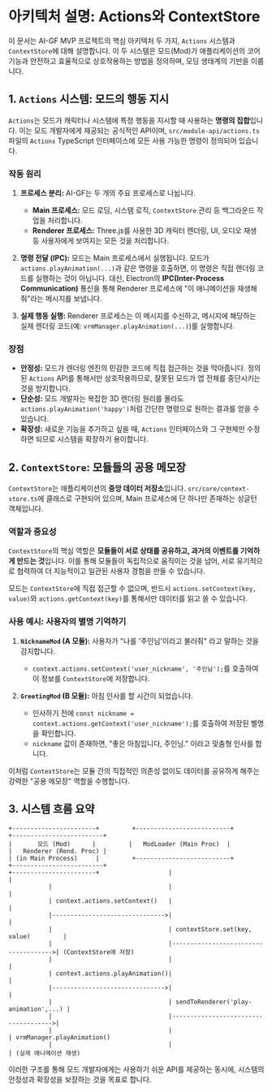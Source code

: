 # 아키텍처 설명: Actions와 ContextStore

이 문서는 AI-GF MVP 프로젝트의 핵심 아키텍처 두 가지, `Actions` 시스템과 `ContextStore`에 대해 설명합니다. 이 두 시스템은 모드(Mod)가 애플리케이션의 코어 기능과 안전하고 효율적으로 상호작용하는 방법을 정의하며, 모딩 생태계의 기반을 이룹니다.

## 1. `Actions` 시스템: 모드의 행동 지시

`Actions`는 모드가 캐릭터나 시스템에 특정 행동을 지시할 때 사용하는 **명령의 집합**입니다. 이는 모드 개발자에게 제공되는 공식적인 API이며, `src/module-api/actions.ts` 파일의 `Actions` TypeScript 인터페이스에 모든 사용 가능한 명령이 정의되어 있습니다.

### 작동 원리

1.  **프로세스 분리:** AI-GF는 두 개의 주요 프로세스로 나뉩니다.
    *   **Main 프로세스:** 모드 로딩, 시스템 로직, `ContextStore` 관리 등 백그라운드 작업을 처리합니다.
    *   **Renderer 프로세스:** Three.js를 사용한 3D 캐릭터 렌더링, UI, 오디오 재생 등 사용자에게 보여지는 모든 것을 처리합니다.

2.  **명령 전달 (IPC):** 모드는 Main 프로세스에서 실행됩니다. 모드가 `actions.playAnimation(...)`과 같은 명령을 호출하면, 이 명령은 직접 렌더링 코드를 실행하는 것이 아닙니다. 대신, Electron의 **IPC(Inter-Process Communication)** 통신을 통해 Renderer 프로세스에 "이 애니메이션을 재생해줘"라는 메시지를 보냅니다.

3.  **실제 행동 실행:** Renderer 프로세스는 이 메시지를 수신하고, 메시지에 해당하는 실제 렌더링 코드(예: `vrmManager.playAnimation(...)`)를 실행합니다.

### 장점

*   **안정성:** 모드가 렌더링 엔진의 민감한 코드에 직접 접근하는 것을 막아줍니다. 정의된 `Actions` API를 통해서만 상호작용하므로, 잘못된 모드가 앱 전체를 중단시키는 것을 방지합니다.
*   **단순성:** 모드 개발자는 복잡한 3D 렌더링 원리를 몰라도 `actions.playAnimation('happy')`처럼 간단한 명령으로 원하는 결과를 얻을 수 있습니다.
*   **확장성:** 새로운 기능을 추가하고 싶을 때, `Actions` 인터페이스와 그 구현체만 수정하면 되므로 시스템을 확장하기 용이합니다.

## 2. `ContextStore`: 모듈들의 공용 메모장

`ContextStore`는 애플리케이션의 **중앙 데이터 저장소**입니다. `src/core/context-store.ts`에 클래스로 구현되어 있으며, Main 프로세스에 단 하나만 존재하는 싱글턴 객체입니다.

### 역할과 중요성

`ContextStore`의 핵심 역할은 **모듈들이 서로 상태를 공유하고, 과거의 이벤트를 기억하게 만드는 것**입니다. 이를 통해 모듈들이 독립적으로 움직이는 것을 넘어, 서로 유기적으로 협력하여 더 지능적이고 일관된 사용자 경험을 만들 수 있습니다.

모드는 `ContextStore`에 직접 접근할 수 없으며, 반드시 `actions.setContext(key, value)`와 `actions.getContext(key)`를 통해서만 데이터를 읽고 쓸 수 있습니다.

### 사용 예시: 사용자의 별명 기억하기

1.  **`NicknameMod` (A 모듈):** 사용자가 "나를 '주인님'이라고 불러줘" 라고 말하는 것을 감지합니다.
    *   `context.actions.setContext('user_nickname', '주인님');`를 호출하여 이 정보를 `ContextStore`에 저장합니다.

2.  **`GreetingMod` (B 모듈):** 아침 인사를 할 시간이 되었습니다.
    *   인사하기 전에 `const nickname = context.actions.getContext('user_nickname');`를 호출하여 저장된 별명을 확인합니다.
    *   `nickname` 값이 존재하면, "좋은 아침입니다, 주인님." 이라고 맞춤형 인사를 합니다.

이처럼 `ContextStore`는 모듈 간의 직접적인 의존성 없이도 데이터를 공유하게 해주는 강력한 "공용 메모장" 역할을 수행합니다.

## 3. 시스템 흐름 요약

```
+-----------------------+         +--------------------------+         +-------------------------+
|       모드 (Mod)      |         |   ModLoader (Main Proc)  |         |   Renderer (Rend. Proc) |
| (in Main Process)     |         +--------------------------+         +-------------------------+
+-----------------------+                   |                                      |
           |                                |                                      |
           | context.actions.setContext()   |                                      |
           |------------------------------->|                                      |
           |                                | contextStore.set(key, value)         |
           |                                |------------------------------------->| (ContextStore에 저장)
           |                                |                                      |
           | context.actions.playAnimation()|                                      |
           |------------------------------->|                                      |
           |                                | sendToRenderer('play-animation',...) |
           |                                |------------------------------------->|
           |                                |                                      | vrmManager.playAnimation()
           |                                |                                      | (실제 애니메이션 재생)
```

이러한 구조를 통해 모드 개발자에게는 사용하기 쉬운 API를 제공하는 동시에, 시스템의 안정성과 확장성을 보장하는 것을 목표로 합니다.
